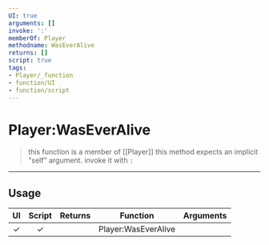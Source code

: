 ```yaml
---
UI: true
arguments: []
invoke: ':'
memberOf: Player
methodname: WasEverAlive
returns: []
script: true
tags:
- Player/_function
- function/UI
- function/script
---
```

# Player:WasEverAlive
> this function is a member of [[Player]]
> this method expects an implicit "self" argument. invoke it with `:`
-----
## Usage
|  UI | Script | Returns | Function | Arguments |
|:---:|:------:|-------:|:--------:|:---------|
|✓|✓||Player:WasEverAlive||
